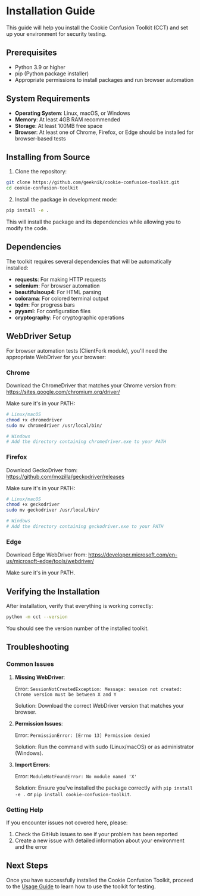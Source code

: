 # Installation Guide

This guide will help you install the Cookie Confusion Toolkit (CCT) and set up your environment for security testing.

## Prerequisites

- Python 3.9 or higher
- pip (Python package installer)
- Appropriate permissions to install packages and run browser automation

## System Requirements

- **Operating System**: Linux, macOS, or Windows
- **Memory**: At least 4GB RAM recommended
- **Storage**: At least 100MB free space
- **Browser**: At least one of Chrome, Firefox, or Edge should be installed for browser-based tests

## Installing from Source

1. Clone the repository:

```bash
git clone https://github.com/geeknik/cookie-confusion-toolkit.git
cd cookie-confusion-toolkit
```

2. Install the package in development mode:

```bash
pip install -e .
```

This will install the package and its dependencies while allowing you to modify the code.

## Dependencies

The toolkit requires several dependencies that will be automatically installed:

- **requests**: For making HTTP requests
- **selenium**: For browser automation
- **beautifulsoup4**: For HTML parsing
- **colorama**: For colored terminal output
- **tqdm**: For progress bars
- **pyyaml**: For configuration files
- **cryptography**: For cryptographic operations

## WebDriver Setup

For browser automation tests (ClientFork module), you'll need the appropriate WebDriver for your browser:

### Chrome

Download the ChromeDriver that matches your Chrome version from:
https://sites.google.com/chromium.org/driver/

Make sure it's in your PATH:

```bash
# Linux/macOS
chmod +x chromedriver
sudo mv chromedriver /usr/local/bin/

# Windows
# Add the directory containing chromedriver.exe to your PATH
```

### Firefox

Download GeckoDriver from:
https://github.com/mozilla/geckodriver/releases

Make sure it's in your PATH:

```bash
# Linux/macOS
chmod +x geckodriver
sudo mv geckodriver /usr/local/bin/

# Windows
# Add the directory containing geckodriver.exe to your PATH
```

### Edge

Download Edge WebDriver from:
https://developer.microsoft.com/en-us/microsoft-edge/tools/webdriver/

Make sure it's in your PATH.

## Verifying the Installation

After installation, verify that everything is working correctly:

```bash
python -m cct --version
```

You should see the version number of the installed toolkit.

## Troubleshooting

### Common Issues

1. **Missing WebDriver**:
   
   Error: `SessionNotCreatedException: Message: session not created: Chrome version must be between X and Y`
   
   Solution: Download the correct WebDriver version that matches your browser.

2. **Permission Issues**:
   
   Error: `PermissionError: [Errno 13] Permission denied`
   
   Solution: Run the command with sudo (Linux/macOS) or as administrator (Windows).

3. **Import Errors**:
   
   Error: `ModuleNotFoundError: No module named 'X'`
   
   Solution: Ensure you've installed the package correctly with `pip install -e .` or `pip install cookie-confusion-toolkit`.

### Getting Help

If you encounter issues not covered here, please:

1. Check the GitHub issues to see if your problem has been reported
2. Create a new issue with detailed information about your environment and the error

## Next Steps

Once you have successfully installed the Cookie Confusion Toolkit, proceed to the [Usage Guide](./usage.md) to learn how to use the toolkit for testing.
